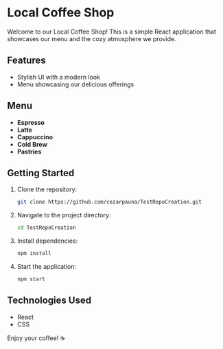 # Local Coffee Shop

Welcome to our Local Coffee Shop! This is a simple React application that showcases our menu and the cozy atmosphere we provide.

## Features
- Stylish UI with a modern look
- Menu showcasing our delicious offerings

## Menu
- **Espresso**
- **Latte**
- **Cappuccino**
- **Cold Brew**
- **Pastries**

## Getting Started
1. Clone the repository:
   ```bash
   git clone https://github.com/cezarpauna/TestRepoCreation.git
   ```
2. Navigate to the project directory:
   ```bash
   cd TestRepoCreation
   ```
3. Install dependencies:
   ```bash
   npm install
   ```
4. Start the application:
   ```bash
   npm start
   ```

## Technologies Used
- React
- CSS

Enjoy your coffee! ☕